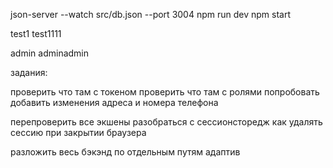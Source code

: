 json-server --watch src/db.json --port 3004
npm run dev
npm start

test1
test1111

admin
adminadmin

задания:


проверить что там с токеном
проверить что там с ролями попробовать добавить изменения адреса и номера телефона

перепроверить все экшены
разобраться с сессионсторедж
как удалять сессию при закрытии браузера


<!-- приватные страницы спросить ссылку на видеозвонок// решил не делать. не интересно -->
разложить весь бэкэнд по отдельным путям
адаптив
